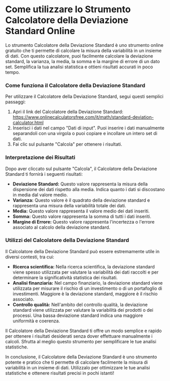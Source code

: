 Come utilizzare lo Strumento Calcolatore della Deviazione Standard Online
=========================================================================

Lo strumento Calcolatore della Deviazione Standard è uno strumento online gratuito che ti permette di calcolare la misura della variabilità in un insieme di dati. Con questo calcolatore, puoi facilmente calcolare la deviazione standard, la varianza, la media, la somma e la margine di errore di un dato set. Semplifica la tua analisi statistica e ottieni risultati accurati in poco tempo.

### Come funziona il Calcolatore della Deviazione Standard

Per utilizzare il Calcolatore della Deviazione Standard, segui questi semplici passaggi:

1. Apri il link del Calcolatore della Deviazione Standard: <https://www.onlinecalculatorsfree.com/it/math/standard-deviation-calculator.html>
2. Inserisci i dati nel campo "Dati di input". Puoi inserire i dati manualmente separandoli con una virgola o puoi copiare e incollare un intero set di dati.
3. Fai clic sul pulsante "Calcola" per ottenere i risultati.

### Interpretazione dei Risultati

Dopo aver cliccato sul pulsante "Calcola", il Calcolatore della Deviazione Standard ti fornirà i seguenti risultati:

- **Deviazione Standard:** Questo valore rappresenta la misura della dispersione dei dati rispetto alla media. Indica quanto i dati si discostano in media dal valore medio.
- **Varianza:** Questo valore è il quadrato della deviazione standard e rappresenta una misura della variabilità totale dei dati.
- **Media:** Questo valore rappresenta il valore medio dei dati inseriti.
- **Somma:** Questo valore rappresenta la somma di tutti i dati inseriti.
- **Margine di Errore:** Questo valore rappresenta l'incertezza o l'errore associato al calcolo della deviazione standard.

### Utilizzi del Calcolatore della Deviazione Standard

Il Calcolatore della Deviazione Standard può essere estremamente utile in diversi contesti, tra cui:

- **Ricerca scientifica:** Nella ricerca scientifica, la deviazione standard viene spesso utilizzata per valutare la variabilità dei dati raccolti e per determinare la significatività statistica dei risultati.
- **Analisi finanziaria:** Nel campo finanziario, la deviazione standard viene utilizzata per misurare il rischio di un investimento o di un portafoglio di investimenti. Maggiore è la deviazione standard, maggiore è il rischio associato.
- **Controllo qualità:** Nell'ambito del controllo qualità, la deviazione standard viene utilizzata per valutare la variabilità dei prodotti o dei processi. Una bassa deviazione standard indica una maggiore uniformità e coerenza.

Il Calcolatore della Deviazione Standard ti offre un modo semplice e rapido per ottenere i risultati desiderati senza dover effettuare manualmente i calcoli. Sfrutta al meglio questo strumento per semplificare le tue analisi statistiche.

In conclusione, il Calcolatore della Deviazione Standard è uno strumento potente e pratico che ti permette di calcolare facilmente la misura di variabilità in un insieme di dati. Utilizzalo per ottimizzare le tue analisi statistiche e ottenere risultati precisi in pochi istanti!